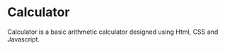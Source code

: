 # Calculator

Calculator is a basic arithmetic calculator designed using Html, CSS and Javascript. 


